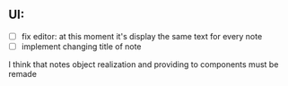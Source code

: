 ## UI:
- [ ] fix editor: at this moment it's display the same text for every note
- [ ] implement changing title of note

I think that notes object realization and providing to components must be remade